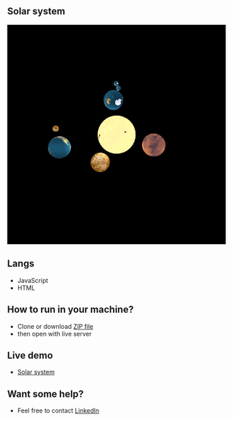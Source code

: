 ## Solar system 
![image](https://github.com/JustNikhill/Solar-system/blob/main/Screenshot%20(768).png)

## Langs 
- JavaScript 
- HTML 

## How to run in your machine? 
- Clone or download [ZIP file](https://github.com/JustNikhill/Solar-system/archive/refs/heads/main.zip)
- then open with live server 

## Live demo 
- [Solar system](https://justnikhill.github.io/Solar-system/)

## Want some help? 
- Feel free to contact [LinkedIn](https://www.linkedin.com/in/nikhil-yadav-609435203/)





